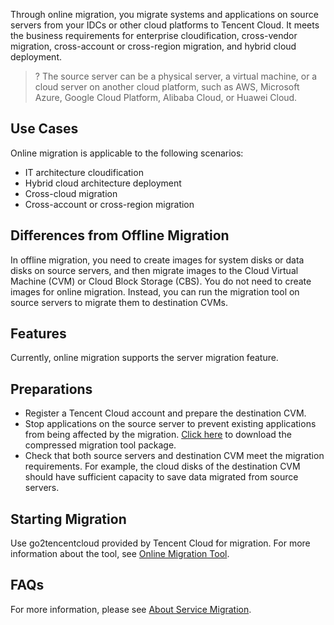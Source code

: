 Through online migration, you migrate systems and applications on source servers from your IDCs or other cloud platforms to Tencent Cloud. It meets the business requirements for enterprise cloudification, cross-vendor migration, cross-account or cross-region migration, and hybrid cloud deployment.
>? The source server can be a physical server, a virtual machine, or a cloud server on another cloud platform, such as AWS, Microsoft Azure, Google Cloud Platform, Alibaba Cloud, or Huawei Cloud.
>

## Use Cases

Online migration is applicable to the following scenarios:
- IT architecture cloudification
- Hybrid cloud architecture deployment
- Cross-cloud migration
- Cross-account or cross-region migration

## Differences from Offline Migration

In offline migration, you need to create images for system disks or data disks on source servers, and then migrate images to the Cloud Virtual Machine (CVM) or Cloud Block Storage (CBS). You do not need to create images for online migration. Instead, you can run the migration tool on source servers to migrate them to destination CVMs.

## Features

Currently, online migration supports the server migration feature.

## Preparations

- Register a Tencent Cloud account and prepare the destination CVM.
- Stop applications on the source server to prevent existing applications from being affected by the migration.
[Click here](https://go2tencentcloud-1251783334.cos.ap-guangzhou.myqcloud.com/latest/go2tencentcloud.zip) to download the compressed migration tool package.
- Check that both source servers and destination CVM meet the migration requirements. For example, the cloud disks of the destination CVM should have sufficient capacity to save data migrated from source servers.

## Starting Migration
Use go2tencentcloud provided by Tencent Cloud for migration. For more information about the tool, see [Online Migration Tool](https://intl.cloud.tencent.com/document/product/213/35640).

## FAQs

For more information, please see [About Service Migration](https://intl.cloud.tencent.com/document/product/213/32395).




